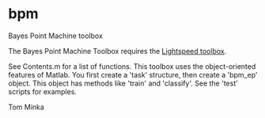 # bpm
Bayes Point Machine toolbox

The Bayes Point Machine Toolbox requires the [Lightspeed toolbox](https://github.com/tminka/lightspeed).

See Contents.m for a list of functions.  This toolbox uses the
object-oriented features of Matlab.  You first create a 'task'
structure, then create a 'bpm_ep' object.  This object has methods
like 'train' and 'classify'.  See the 'test' scripts for examples.

Tom Minka
